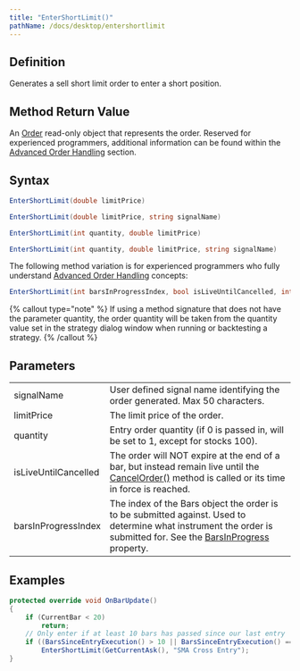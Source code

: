 ```yaml
---
title: "EnterShortLimit()"
pathName: /docs/desktop/entershortlimit
---
```


## Definition

Generates a sell short limit order to enter a short position.

## Method Return Value

An [Order](/docs/desktop/order) read-only object that represents the order. Reserved for experienced programmers, additional information can be found within the [Advanced Order Handling](/docs/desktop/advanced_order_handling) section.

## Syntax

```csharp
EnterShortLimit(double limitPrice)
```

```csharp
EnterShortLimit(double limitPrice, string signalName)
```

```csharp
EnterShortLimit(int quantity, double limitPrice)
```

```csharp
EnterShortLimit(int quantity, double limitPrice, string signalName)
```

The following method variation is for experienced programmers who fully understand [Advanced Order Handling](/docs/desktop/advanced_order_handling) concepts:

```csharp
EnterShortLimit(int barsInProgressIndex, bool isLiveUntilCancelled, int quantity, double limitPrice, string signalName)
```

{% callout type="note" %}
If using a method signature that does not have the parameter quantity, the order quantity will be taken from the quantity value set in the strategy dialog window when running or backtesting a strategy.
{% /callout %}

## Parameters

|  |  |
| --- | --- |
| signalName | User defined signal name identifying the order generated. Max 50 characters. |
| limitPrice | The limit price of the order. |
| quantity | Entry order quantity (if 0 is passed in, will be set to 1, except for stocks 100). |
| isLiveUntilCancelled | The order will NOT expire at the end of a bar, but instead remain live until the [CancelOrder()](/docs/desktop/managed_cancelorder) method is called or its time in force is reached. |
| barsInProgressIndex | The index of the Bars object the order is to be submitted against. Used to determine what instrument the order is submitted for. See the [BarsInProgress](/docs/desktop/barsinprogress) property. |

## Examples

```csharp
protected override void OnBarUpdate()
{
    if (CurrentBar < 20)
        return;
    // Only enter if at least 10 bars has passed since our last entry
    if ((BarsSinceEntryExecution() > 10 || BarsSinceEntryExecution() == -1) && CrossAbove(SMA(10), SMA(20), 1))
        EnterShortLimit(GetCurrentAsk(), "SMA Cross Entry");
}
```
